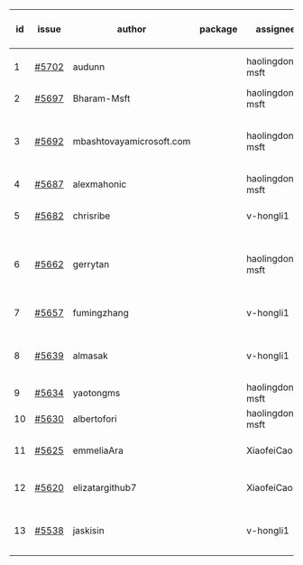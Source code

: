 | id | issue | author | package | assignee | bot advice | created date of issue | target release date | date from target |
| ------ | ------ | ------ | ------ | ------ | ------ | ------ | ------ | :-----: |
| 1 | [#5702](https://github.com/Azure/sdk-release-request/issues/5702) | audunn |  | haolingdong-msft | Attention to inconsistent tag. | 11-07 | 11-22 |  |
| 2 | [#5697](https://github.com/Azure/sdk-release-request/issues/5697) | Bharam-Msft |  | haolingdong-msft | new issue. | 11-07 | 11-22 |  |
| 3 | [#5692](https://github.com/Azure/sdk-release-request/issues/5692) | mbashtovayamicrosoft.com |  | haolingdong-msft | new comment. Attention to inconsistent tag. | 11-06 | 11-22 |  |
| 4 | [#5687](https://github.com/Azure/sdk-release-request/issues/5687) | alexmahonic |  | haolingdong-msft | new issue. | 11-05 | 11-22 |  |
| 5 | [#5682](https://github.com/Azure/sdk-release-request/issues/5682) | chrisribe |  | v-hongli1 | new issue. FirstGA. TypeSpec. | 11-05 | 11-22 |  |
| 6 | [#5662](https://github.com/Azure/sdk-release-request/issues/5662) | gerrytan |  | haolingdong-msft | new issue. new comment. FirstBeta. TypeSpec. | 11-04 | 11-21 |  |
| 7 | [#5657](https://github.com/Azure/sdk-release-request/issues/5657) | fumingzhang |  | v-hongli1 | Attention to inconsistent tag. | 10-30 | 11-21 |  |
| 8 | [#5639](https://github.com/Azure/sdk-release-request/issues/5639) | almasak |  | v-hongli1 | new issue. new comment. FirstBeta. | 10-23 | 11-21 |  |
| 9 | [#5634](https://github.com/Azure/sdk-release-request/issues/5634) | yaotongms |  | haolingdong-msft | new issue. | 10-23 | 11-22 |  |
| 10 | [#5630](https://github.com/Azure/sdk-release-request/issues/5630) | albertofori |  | haolingdong-msft | new issue. | 10-22 | 11-22 |  |
| 11 | [#5625](https://github.com/Azure/sdk-release-request/issues/5625) | emmeliaAra |  | XiaofeiCao | Attention to inconsistent tag. | 10-22 | 11-22 |  |
| 12 | [#5620](https://github.com/Azure/sdk-release-request/issues/5620) | elizatargithub7 |  | XiaofeiCao | new issue. FirstGA. TypeSpec. | 10-16 | 11-22 |  |
| 13 | [#5538](https://github.com/Azure/sdk-release-request/issues/5538) | jaskisin |  | v-hongli1 | new comment. FirstGA. TypeSpec. | 09-27 | 11-22 |  |
